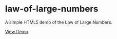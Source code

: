# law-of-large-numbers
A simple HTML5 demo of the Law of Large Numbers.

[View Demo](http://codetorecovery.github.io/law-of-large-numbers/)
